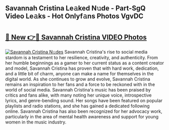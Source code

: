 ## Savannah Cristina Le𝚊ked N𝚞de - Part-SgQ Video Le𝚊ks - Hot Onlyf𝚊ns Photos VgvDC

# <h2><a href="http://ab42522.deff.icu/?id=Savannah+Cristina">🔗 New 👉🔴 Savannah Cristina VIDEO Photos</a></h2>

[![Savannah Cristina N𝚞des](https://i.imgur.com/rIISA9y.gif)](http://ab42522.deff.icu/?id=Savannah+Cristina)
Savannah Cristina's rise to social media stardom is a testament to her resilience, creativity, and authenticity. From her humble beginnings as a gamer to her current status as a content creator and model, Savannah Cristina has proven that with hard work, dedication, and a little bit of charm, anyone can make a name for themselves in the digital world. As she continues to grow and evolve, Savannah Cristina remains an inspiration to her fans and a force to be reckoned with in the world of social media. Savannah Cristina's music has been praised by critics and fans alike, with many noting her unique voice, introspective lyrics, and genre-bending sound. Her songs have been featured on popular playlists and radio stations, and she has gained a dedicated following online. Savannah Cristina has also been recognized for her advocacy work, particularly in the area of mental health awareness and support for young women in the music industry.
